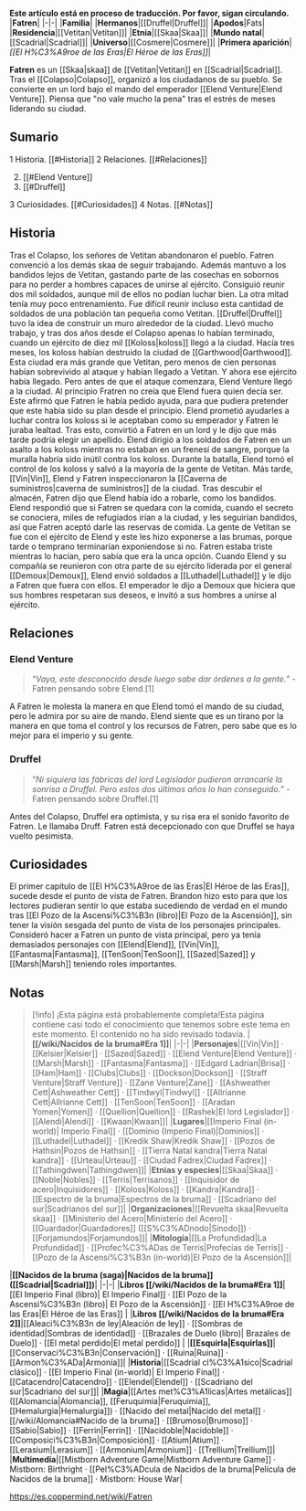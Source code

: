 **Este artículo está en proceso de traducción. Por favor, sigan circulando.**
|**Fatren**|
|-|-|
|**Familia**|
|**Hermanos**|[[Druffel\|Druffel]]|
|**Apodos**|Fats|
|**Residencia**|[[Vetitan\|Vetitan]]|
|**Etnia**|[[Skaa\|Skaa]]|
|**Mundo natal**|[[Scadrial\|Scadrial]]|
|**Universo**|[[Cosmere\|Cosmere]]|
|**Primera aparición**|*[[El H%C3%A9roe de las Eras\|El Héroe de las Eras]]*|

**Fatren** es un [[Skaa\|skaa]] de [[Vetitan\|Vetitan]] en [[Scadrial\|Scadrial]]. Tras el [[Colapso\|Colapso]], organizó a los ciudadanos de su pueblo. Se convierte en un lord bajo el mando del emperador [[Elend Venture\|Elend Venture]]. Piensa que "no vale mucho la pena" tras el estrés de meses liderando su ciudad.

## Sumario

1 Historia. [[#Historia]] 
2 Relaciones. [[#Relaciones]] 

2. [[#Elend Venture]] 
2. [[#Druffel]] 


3 Curiosidades. [[#Curiosidades]] 
4 Notas. [[#Notas]] 


## Historia
Tras el Colapso, los señores de Vetitan abandonaron el pueblo. Fatren convenció a los demás skaa de seguir trabajando. Además mantuvo a los bandidos lejos de Vetitan, gastando parte de las cosechas en sobornos para no perder a hombres capaces de unirse al ejército. Consiguió reunir dos mil soldados, aunque mil de ellos no podían luchar bien. La otra mitad tenía muy poco entrenamiento. Fue difícil reunir incluso esta cantidad de soldados de una población tan pequeña como Vetitan. [[Druffel\|Druffel]] tuvo la idea de construir un muro alrededor de la ciudad. Llevó mucho trabajo, y tras dos años desde el Colapso apenas lo habían terminado, cuando un ejército de diez mil [[Koloss\|koloss]] llegó a la ciudad.
Hacía tres meses, los koloss habían destruido la ciudad de [[Garthwood\|Garthwood]]. Esta ciudad era más grande que Vetitan, pero menos de cien personas habían sobrevivido al ataque y habían llegado a Vetitan. Y ahora ese ejército había llegado. Pero antes de que el ataque comenzara, Elend Venture llegó a la ciudad. Al principio Fratren no creía que Elend fuera quien decía ser. Este afirmó que Fatren le había pedido ayuda, para que pudiera pretender que este había sido su plan desde el principio. Elend prometió ayudarles a luchar contra los koloss si le aceptaban como su emperador y Fatren le juraba lealtad. Tras esto, convirtió a Fatren en un lord y le dijo que más tarde podría elegir un apellido.
Elend dirigió a los soldados de Fatren en un asalto a los koloss mientras no estaban en un frenesí de sangre, porque la muralla habría sido inútil contra los koloss. Durante la batalla, Elend tomó el control de los koloss y salvó a la mayoría de la gente de Vetitan. Más tarde, [[Vin\|Vin]], Elend y Fatren inspeccionaron la [[Caverna de suministros\|caverna de suministros]] de la ciudad. Tras descubir el almacén, Fatren dijo que Elend había ido a robarle, como los bandidos. Elend respondió que si Fatren se quedara con la comida, cuando el secreto se conociera, miles de refugiados irían a la ciudad, y les seguirían bandidos, así que Fatren aceptó darle las reservas de comida.
La gente de Vetitan se fue con el ejército de Elend y este les hizo exponerse a las brumas, porque tarde o temprano terminarían exponiendose si no. Fatren estaba triste mientras lo hacían, pero sabía que era la unca opción. Cuando Elend y su compañía se reunieron con otra parte de su ejército liderada por el general [[Demoux\|Demoux]], Elend envió soldados a [[Luthadel\|Luthadel]] y le dijo a Fatren que fuera con ellos. El emperador le dijo a Demoux que hiciera que sus hombres respetaran sus deseos, e invitó a sus hombres a unirse al ejército.

## Relaciones
### Elend Venture
>“*Vaya, este desconocido desde luego sabe dar órdenes a la gente.*”
\-Fatren pensando sobre Elend.[1]


A Fatren le molesta la manera en que Elend tomó el mando de su ciudad, pero le admira por su aire de mando. Elend siente que es un tirano por la manera en que toma el control y los recursos de Fatren, pero sabe que es lo mejor para el imperio y su gente.

### Druffel
>“*Ni siquiera las fábricas del lord Legislador pudieron arrancarle la sonrisa a Druffel. Pero estos dos últimos años lo han conseguido.*”
\-Fatren pensando sobre Druffel.[1]


Antes del Colapso, Druffel era optimista, y su risa era el sonido favorito de Fatren. Le llamaba Druff. Fatren está decepcionado con que Druffel se haya vuelto pesimista.

## Curiosidades
El primer capítulo de [[El H%C3%A9roe de las Eras\|El Héroe de las Eras]], sucede desde el punto de vista de Fatren. Brandon hizo esto para que los lectores pudieran sentir lo que estaba sucediendo de verdad en el mundo tras [[El Pozo de la Ascensi%C3%B3n (libro)\|El Pozo de la Ascensión]], sin tener la visión sesgada del punto de vista de los personajes principales. Consideró hacer a Fatren un punto de vista principal, pero ya tenía demasiados personajes con [[Elend\|Elend]], [[Vin\|Vin]], [[Fantasma\|Fantasma]], [[TenSoon\|TenSoon]], [[Sazed\|Sazed]] y [[Marsh\|Marsh]] teniendo roles importantes.
## Notas

> [!info] ¡Esta página está probablemente completa!Esta página contiene casi todo el conocimiento que tenemos sobre este tema en este momento.
El contenido no ha sido revisado todavía.
|**[[/wiki/Nacidos de la bruma#Era 1]]**|
|-|-|
|**Personajes**|[[Vin\|Vin]] · [[Kelsier\|Kelsier]] · [[Sazed\|Sazed]] · [[Elend Venture\|Elend Venture]] · [[Marsh\|Marsh]] · [[Fantasma\|Fantasma]] · [[Edgard Ladrian\|Brisa]] · [[Ham\|Ham]] · [[Clubs\|Clubs]] · [[Dockson\|Dockson]] · [[Straff Venture\|Straff Venture]] · [[Zane Venture\|Zane]] · [[Ashweather Cett\|Ashweather Cett]] · [[Tindwyl\|Tindwyl]] · [[Allrianne Cett\|Allrianne Cett]] · [[TenSoon\|TenSoon]] · [[Aradan Yomen\|Yomen]] · [[Quellion\|Quellion]] · [[Rashek\|El lord Legislador]] · [[Alendi\|Alendi]] · [[Kwaan\|Kwaan]]|
|**Lugares**|[[Imperio Final (in-world)\| Imperio Final]] · [[Dominio (Imperio Final)\|Dominios]] · [[Luthadel\|Luthadel]] · [[Kredik Shaw\|Kredik Shaw]] · [[Pozos de Hathsin\|Pozos de Hathsin]] · [[Tierra Natal kandra\|Tierra Natal kandra]] · [[Urteau\|Urteau]] · [[Ciudad Fadrex\|Ciudad Fadrex]] · [[Tathingdwen\|Tathingdwen]]|
|**Etnias y especies**|[[Skaa\|Skaa]] · [[Noble\|Nobles]] · [[Terris\|Terrisanos]] · [[Inquisidor de acero\|Inquisidores]] · [[Koloss\|Koloss]] · [[Kandra\|Kandra]] · [[Espectro de la bruma\|Espectros de la bruma]] · [[Scadriano del sur\|Scadrianos del sur]]|
|**Organizaciones**|[[Revuelta skaa\|Revuelta skaa]] · [[Ministerio del Acero\|Ministerio del Acero]] · [[Guardador\|Guardadores]] ([[S%C3%ADnodo\|Sínodo]]) · [[Forjamundos\|Forjamundos]]|
|**Mitología**|[[La Profundidad\|La Profundidad]] · [[Profec%C3%ADas de Terris\|Profecías de Terris]] · [[Pozo de la Ascensi%C3%B3n (in-world)\|El Pozo de la Ascensión]]|

|**[[Nacidos de la bruma (saga)\|Nacidos de la bruma]] ([[Scadrial\|Scadrial]])**|
|-|-|
|**Libros [[/wiki/Nacidos de la bruma#Era 1]]**|[[El Imperio Final (libro)\| El Imperio Final]] · [[El Pozo de la Ascensi%C3%B3n (libro)\| El Pozo de la Ascensión]] · [[El H%C3%A9roe de las Eras\|El Héroe de las Eras]] |
|**Libros [[/wiki/Nacidos de la bruma#Era 2]]**|[[Aleaci%C3%B3n de ley\|Aleación de ley]] · [[Sombras de identidad\|Sombras de identidad]] · [[Brazales de Duelo (libro)\| Brazales de Duelo]] · [[El metal perdido\|El metal perdido]]  |
|**[[Esquirla\|Esquirlas]]**|[[Conservaci%C3%B3n\|Conservación]] · [[Ruina\|Ruina]] · [[Armon%C3%ADa\|Armonía]]|
|**Historia**|[[Scadrial cl%C3%A1sico\|Scadrial clásico]] · [[El Imperio Final (in-world)\| El Imperio Final]] · [[Catacendro\|Catacendro]] · [[Elendel\|Elendel]] · [[Scadriano del sur\|Scadriano del sur]]|
|**Magia**|[[Artes met%C3%A1licas\|Artes metálicas]] ([[Alomancia\|Alomancia]], [[Feruquimia\|Feruquimia]], [[Hemalurgia\|Hemalurgia]]) · [[Nacido del metal\|Nacido del metal]] · [[/wiki/Alomancia#Nacido de la bruma]] · [[Brumoso\|Brumoso]] · [[Sabio\|Sabio]] · [[Ferrin\|Ferrin]] · [[Nacidoble\|Nacidoble]] · [[Composici%C3%B3n\|Composición]] · [[Atium\|Atium]] · [[Lerasium\|Lerasium]] · [[Armonium\|Armonium]] · [[Trellium\|Trellium]]|
|**Multimedia**|[[Mistborn Adventure Game\|Mistborn Adventure Game‎‎]] · Mistborn: Birthright · [[Pel%C3%ADcula de Nacidos de la bruma\|Película de Nacidos de la bruma]] · Mistborn: House War|



https://es.coppermind.net/wiki/Fatren